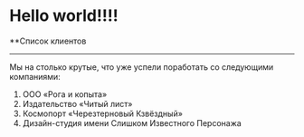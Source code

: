 # Hello world!!!!


**Список клиентов

*	*  **

Мы на столько крутые, что уже успели поработать со следующими компаниями:

 1.  ООО «Рога и копыта»
 2.   Издательство «Читый лист»
 3.  Космопорт «Черезтерновый Кзвёздный»
 4.  Дизайн-студия имени Слишком Известного Персонажа


